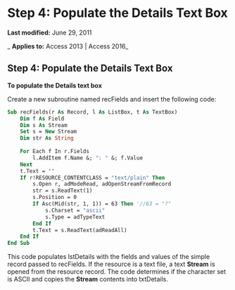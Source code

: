 
# Step 4: Populate the Details Text Box

 **Last modified:** June 29, 2011

 _ **Applies to:** Access 2013 | Access 2016_

## Step 4: Populate the Details Text Box

 **To populate the Details text box**

Create a new subroutine named recFields and insert the following code:




```vb
Sub recFields(r As Record, l As ListBox, t As TextBox) 
    Dim f As Field 
    Dim s As Stream 
    Set s = New Stream 
    Dim str As String 
     
    For Each f In r.Fields 
        l.AddItem f.Name &; ": " &; f.Value 
    Next 
    t.Text = "" 
    If r!RESOURCE_CONTENTCLASS = "text/plain" Then 
        s.Open r, adModeRead, adOpenStreamFromRecord 
        str = s.ReadText(1) 
        s.Position = 0 
        If Asc(Mid(str, 1, 1)) = 63 Then '//63 = "?" 
            s.Charset = "ascii" 
            s.Type = adTypeText 
        End If 
        t.Text = s.ReadText(adReadAll) 
    End If 
End Sub
```

This code populates lstDetails with the fields and values of the simple record passed to recFields. If the resource is a text file, a text  **Stream** is opened from the resource record. The code determines if the character set is ASCII and copies the **Stream** contents into txtDetails.

